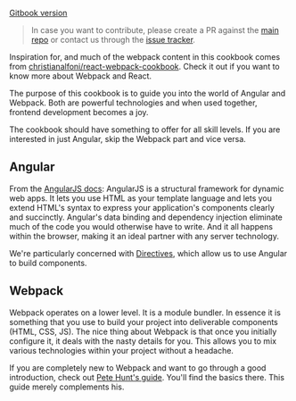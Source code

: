 [Gitbook version](http://dmachat.github.io/angular-webpack-cookbook/)

> In case you want to contribute, please create a PR against the [main repo](https://github.com/dmachat/angular-webpack-cookbook) or contact us through the [issue tracker](https://github.com/dmachat/angular-webpack-cookbook/issues).

Inspiration for, and much of the webpack content in this cookbook comes from [christianalfoni/react-webpack-cookbook](https://github.com/christianalfoni/react-webpack-cookbook/wiki). Check it out if you want to know more about Webpack and React.

The purpose of this cookbook is to guide you into the world of Angular and Webpack. Both are powerful technologies and when used together, frontend development becomes a joy.

The cookbook should have something to offer for all skill levels. If you are interested in just Angular, skip the Webpack part and vice versa.

## Angular

From the [AngularJS docs](https://docs.angularjs.org/guide/introduction): AngularJS is a structural framework for dynamic web apps. It lets you use HTML as your template language and lets you extend HTML's syntax to express your application's components clearly and succinctly. Angular's data binding and dependency injection eliminate much of the code you would otherwise have to write. And it all happens within the browser, making it an ideal partner with any server technology.

We're particularly concerned with [Directives](https://docs.angularjs.org/guide/directive), which allow us to use Angular to build components. 

## Webpack

Webpack operates on a lower level. It is a module bundler. In essence it is something that you use to build your project into deliverable components (HTML, CSS, JS). The nice thing about Webpack is that once you initially configure it, it deals with the nasty details for you. This allows you to mix various technologies within your project without a headache.

If you are completely new to Webpack and want to go through a good introduction, check out [Pete Hunt's guide](https://github.com/petehunt/webpack-howto). You'll find the basics there. This guide merely complements his.